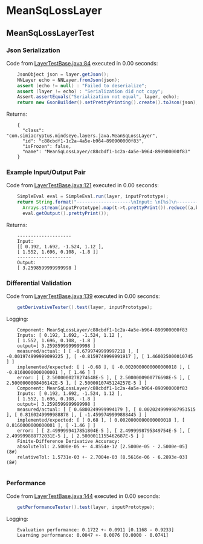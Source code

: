 # MeanSqLossLayer
## MeanSqLossLayerTest
### Json Serialization
Code from [LayerTestBase.java:84](../../../../../../../../MindsEye/src/test/java/com/simiacryptus/mindseye/layers/LayerTestBase.java#L84) executed in 0.00 seconds: 
```java
    JsonObject json = layer.getJson();
    NNLayer echo = NNLayer.fromJson(json);
    assert (echo != null) : "Failed to deserialize";
    assert (layer != echo) : "Serialization did not copy";
    Assert.assertEquals("Serialization not equal", layer, echo);
    return new GsonBuilder().setPrettyPrinting().create().toJson(json);
```

Returns: 

```
    {
      "class": "com.simiacryptus.mindseye.layers.java.MeanSqLossLayer",
      "id": "c88cbdf1-1c2a-4a5e-b964-890900000f83",
      "isFrozen": false,
      "name": "MeanSqLossLayer/c88cbdf1-1c2a-4a5e-b964-890900000f83"
    }
```



### Example Input/Output Pair
Code from [LayerTestBase.java:121](../../../../../../../../MindsEye/src/test/java/com/simiacryptus/mindseye/layers/LayerTestBase.java#L121) executed in 0.00 seconds: 
```java
    SimpleEval eval = SimpleEval.run(layer, inputPrototype);
    return String.format("--------------------\nInput: \n[%s]\n--------------------\nOutput: \n%s",
      Arrays.stream(inputPrototype).map(t->t.prettyPrint()).reduce((a,b)->a+",\n"+b).get(),
      eval.getOutput().prettyPrint());
```

Returns: 

```
    --------------------
    Input: 
    [[ 0.192, 1.692, -1.524, 1.12 ],
    [ 1.552, 1.696, 0.108, -1.8 ]]
    --------------------
    Output: 
    [ 3.2598599999999998 ]
```



### Differential Validation
Code from [LayerTestBase.java:139](../../../../../../../../MindsEye/src/test/java/com/simiacryptus/mindseye/layers/LayerTestBase.java#L139) executed in 0.00 seconds: 
```java
    getDerivativeTester().test(layer, inputPrototype);
```
Logging: 
```
    Component: MeanSqLossLayer/c88cbdf1-1c2a-4a5e-b964-890900000f83
    Inputs: [ 0.192, 1.692, -1.524, 1.12 ],
    [ 1.552, 1.696, 0.108, -1.8 ]
    output=[ 3.2598599999999998 ]
    measured/actual: [ [ -0.6799749999997218 ], [ -0.001974999999099225 ], [ -0.8159749999991917 ], [ 1.460025000010745 ] ]
    implemented/expected: [ [ -0.68 ], [ -0.0020000000000000018 ], [ -0.8160000000000001 ], [ 1.46 ] ]
    error: [ [ 2.5000000278274648E-5 ], [ 2.5000000900776698E-5 ], [ 2.5000000808406142E-5 ], [ 2.5000010745124257E-5 ] ]
    Component: MeanSqLossLayer/c88cbdf1-1c2a-4a5e-b964-890900000f83
    Inputs: [ 0.192, 1.692, -1.524, 1.12 ],
    [ 1.552, 1.696, 0.108, -1.8 ]
    output=[ 3.2598599999999998 ]
    measured/actual: [ [ 0.6800249999994179 ], [ 0.0020249999987953515 ], [ 0.8160249999988878 ], [ -1.4599749999888445 ] ]
    implemented/expected: [ [ 0.68 ], [ 0.0020000000000000018 ], [ 0.8160000000000001 ], [ -1.46 ] ]
    error: [ [ 2.4999999417851804E-5 ], [ 2.4999998795349754E-5 ], [ 2.499999888772031E-5 ], [ 2.5000011155462687E-5 ] ]
    Finite-Difference Derivative Accuracy:
    absoluteTol: 2.5000e-05 +- 4.8554e-12 [2.5000e-05 - 2.5000e-05] (8#)
    relativeTol: 1.5731e-03 +- 2.7004e-03 [8.5616e-06 - 6.2893e-03] (8#)
    
```

### Performance
Code from [LayerTestBase.java:144](../../../../../../../../MindsEye/src/test/java/com/simiacryptus/mindseye/layers/LayerTestBase.java#L144) executed in 0.00 seconds: 
```java
    getPerformanceTester().test(layer, inputPrototype);
```
Logging: 
```
    Evaluation performance: 0.1722 +- 0.0911 [0.1168 - 0.9233]
    Learning performance: 0.0047 +- 0.0076 [0.0000 - 0.0741]
    
```

